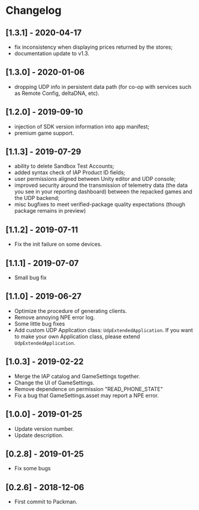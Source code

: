 # Changelog
## [1.3.1] - 2020-04-17
- fix inconsistency when displaying prices returned by the stores;
- documentation update to v1.3.

## [1.3.0] - 2020-01-06
- dropping UDP info in persistent data path (for co-op with services such as Remote Config, deltaDNA, etc).

## [1.2.0] - 2019-09-10
- injection of SDK version information into app manifest; 
- premium game support.

## [1.1.3] - 2019-07-29
- ability to delete Sandbox Test Accounts; 
- added syntax check of IAP Product ID fields;
- user permissions aligned between Unity editor and UDP console; 
- improved security around the transmission of telemetry data (the data you see in your reporting dashboard) between the repacked games and the UDP backend;
- misc bugfixes to meet verified-package quality expectations (though package remains in preview)

## [1.1.2] - 2019-07-11
- Fix the init failure on some devices.

## [1.1.1] - 2019-07-07
- Small bug fix

## [1.1.0] - 2019-06-27
- Optimize the procedure of generating clients.
- Remove annoying NPE error log.
- Some little bug fixes
- Add custom UDP Application class: `UdpExtendedApplication`. If you want to make your own Application class, please extend `UdpExtendedApplication`.

## [1.0.3] - 2019-02-22
- Merge the IAP catalog and GameSettings together. 
- Change the UI of GameSettings.
- Remove dependence on permission "READ_PHONE_STATE"
- Fix a bug that GameSettings.asset may report a NPE error.

## [1.0.0] - 2019-01-25
- Update version number.
- Update description.

## [0.2.8] - 2019-01-25
- Fix some bugs

## [0.2.6] - 2018-12-06
- First commit to Packman.